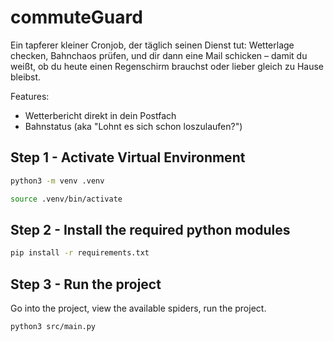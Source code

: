 # commuteGuard

Ein tapferer kleiner Cronjob, der täglich seinen Dienst tut: Wetterlage checken, Bahnchaos prüfen, und dir dann eine Mail schicken – damit du weißt, ob du heute einen Regenschirm brauchst oder lieber gleich zu Hause bleibst.

Features:
- Wetterbericht direkt in dein Postfach
- Bahnstatus (aka "Lohnt es sich schon loszulaufen?")

## Step 1 - Activate Virtual Environment

```bash
python3 -m venv .venv
```
```bash
source .venv/bin/activate
```

## Step 2 - Install the required python modules

```bash
pip install -r requirements.txt
```

## Step 3 - Run the project

Go into the project, view the available spiders, run the project.

```bash
python3 src/main.py
```
